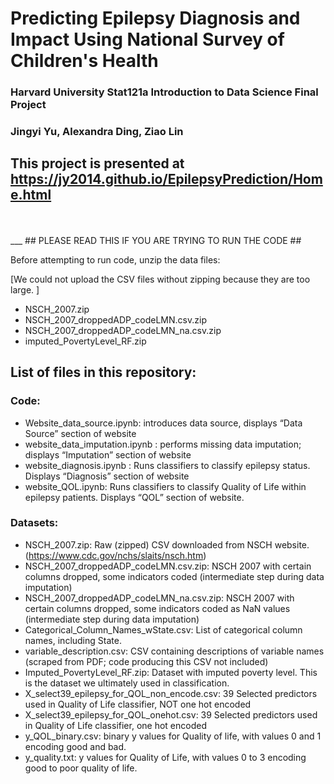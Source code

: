 # Predicting Epilepsy Diagnosis and Impact Using National Survey of Children's Health
### Harvard University Stat121a Introduction to Data Science Final Project 
### Jingyi Yu, Alexandra Ding, Ziao Lin

## This project is presented at https://jy2014.github.io/EpilepsyPrediction/Home.html
<br>
</br>
___
## PLEASE READ THIS IF YOU ARE TRYING TO RUN THE CODE ##

Before attempting to run code, unzip the data files:

[We could not upload the CSV files without zipping because they are too large. ]
* NSCH_2007.zip
* NSCH_2007_droppedADP_codeLMN.csv.zip
* NSCH_2007_droppedADP_codeLMN_na.csv.zip
* imputed_PovertyLevel_RF.zip


## List of files in this repository:
### Code:
* Website_data_source.ipynb: introduces data source, displays “Data Source” section of website
* website_data_imputation.ipynb : performs missing data imputation; displays “Imputation” section of website
* website_diagnosis.ipynb : Runs classifiers to classify epilepsy status. Displays “Diagnosis” section of website
* website_QOL.ipynb: Runs classifiers to classify Quality of Life within epilepsy patients. Displays “QOL” section of website.

### Datasets:
* NSCH_2007.zip: Raw (zipped) CSV downloaded from NSCH website. (https://www.cdc.gov/nchs/slaits/nsch.htm)
* NSCH_2007_droppedADP_codeLMN.csv.zip: NSCH 2007 with certain columns dropped, some indicators coded (intermediate step during data imputation)
* NSCH_2007_droppedADP_codeLMN_na.csv.zip: NSCH 2007 with certain columns dropped, some indicators coded as NaN values (intermediate step during data imputation)
* Categorical_Column_Names_wState.csv: List of categorical column names, including State. 
* variable_description.csv: CSV containing descriptions of variable names (scraped from PDF; code producing this CSV not included)
* Imputed_PovertyLevel_RF.zip: Dataset with imputed poverty level. This is the dataset we ultimately used in classification. 
* X_select39_epilepsy_for_QOL_non_encode.csv: 39 Selected predictors used in Quality of Life classifier, NOT one hot encoded
* X_select39_epilepsy_for_QOL_onehot.csv: 39 Selected predictors used in Quality of Life classifier, one hot encoded
* y_QOL_binary.csv: binary y values for Quality of life, with values 0 and 1 encoding good and bad.
* y_quality.txt: y values for Quality of Life, with values 0 to 3 encoding good to poor quality of life. 
